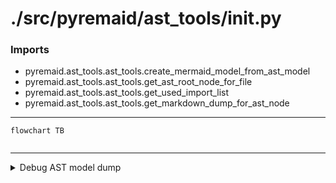 # ./src/pyremaid/ast_tools/__init__.py

### Imports

  - pyremaid.ast_tools.ast_tools.create_mermaid_model_from_ast_model
  - pyremaid.ast_tools.ast_tools.get_ast_root_node_for_file
  - pyremaid.ast_tools.ast_tools.get_used_import_list
  - pyremaid.ast_tools.ast_tools.get_markdown_dump_for_ast_node

---
```mermaid
flowchart TB


```
---

<details>
<summary>Debug AST model dump</summary>

```
Module(
  body=[
    ImportFrom(
      module='pyremaid.ast_tools.ast_tools',
      names=[
        alias(
          name='create_mermaid_model_from_ast_model',
          lineno=2,
          col_offset=4,
          end_lineno=2,
          end_col_offset=39),
        alias(
          name='get_ast_root_node_for_file',
          lineno=3,
          col_offset=4,
          end_lineno=3,
          end_col_offset=30),
        alias(
          name='get_used_import_list',
          lineno=4,
          col_offset=4,
          end_lineno=4,
          end_col_offset=24),
        alias(
          name='get_markdown_dump_for_ast_node',
          lineno=5,
          col_offset=4,
          end_lineno=5,
          end_col_offset=34)],
      level=0,
      lineno=1,
      col_offset=0,
      end_lineno=6,
      end_col_offset=1)],
  type_ignores=[])
```
</details>

